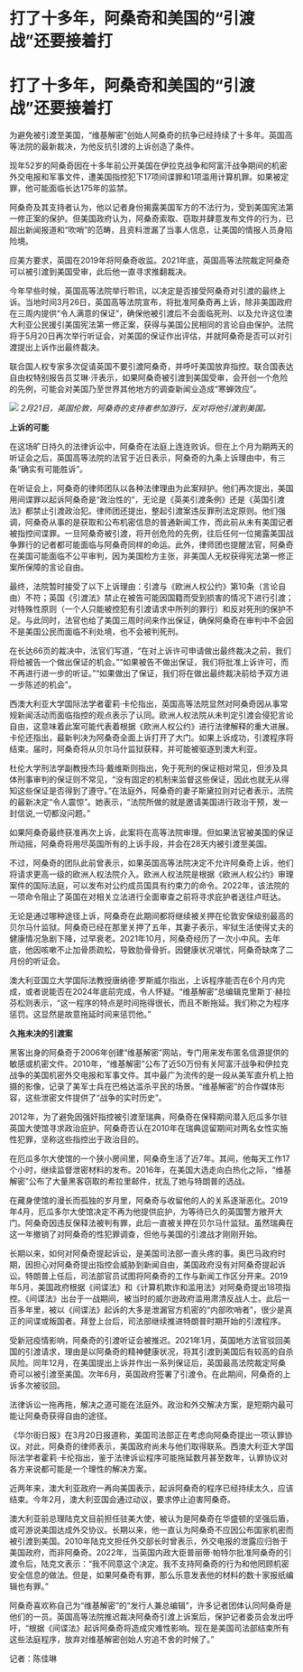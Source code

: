 # 打了十多年，阿桑奇和美国的“引渡战”还要接着打

# 打了十多年，阿桑奇和美国的“引渡战”还要接着打

为避免被引渡至美国，“维基解密”创始人阿桑奇的抗争已经持续了十多年。英国高等法院的最新裁决，为他反抗引渡的上诉创造了条件。

现年52岁的阿桑奇因在十多年前公开美国在伊拉克战争和阿富汗战争期间的机密外交电报和军事文件，遭美国指控犯下17项间谍罪和1项滥用计算机罪。如果被定罪，他可能面临长达175年的监禁。

阿桑奇及其支持者认为，他以记者身份揭露美国军方的不法行为，受到美国宪法第一修正案的保护。但美国政府认为，阿桑奇索取、窃取并肆意发布文件的行为，已超出新闻报道和“吹哨”的范畴，且资料泄漏了当事人信息，让美国的情报人员身陷险境。

应美方要求，英国在2019年将阿桑奇收监。2021年底，英国高等法院裁定阿桑奇可以被引渡到美国受审，此后他一直寻求推翻裁决。

今年早些时候，英国高等法院举行聆讯，以决定是否接受阿桑奇对引渡的最终上诉。当地时间3月26日，英国高等法院宣布，将批准阿桑奇再上诉，除非美国政府在三周内提供“令人满意的保证”，确保他被引渡后不会面临死刑、以及允许这位澳大利亚公民援引美国宪法第一修正案，获得与美国公民相同的言论自由保护。法院将于5月20日再次举行听证会，对美国的保证作出评估，并就阿桑奇是否可以对引渡提出上诉作出最终裁决。

联合国人权专家多次促请英国不要引渡阿桑奇，并呼吁美国放弃指控。联合国表达自由权特别报告员艾琳·汗表示，如果阿桑奇被引渡到美国受审，会开创一个危险的先例，可能会对美国乃至世界其他地方的调查新闻业造成“寒蝉效应”。

![](https://inews.gtimg.com/news_bt/O5H6vtvEP3wi5AFoKrZF4tVtcwcqhBNx28XxQf7VJE7vwAA/1000)
_2月21日，英国伦敦，阿桑奇的支持者参加游行，反对将他引渡到美国。_

**上诉的可能**

在这场旷日持久的法律诉讼中，阿桑奇在法庭上连连败诉。但在上个月为期两天的听证会之后，英国高等法院的法官于近日表示，阿桑奇的九条上诉理由中，有三条“确实有可能胜诉”。

在听证会上，阿桑奇的律师团队以各种法律理由为此案辩护。他们再次提出，美国用间谍罪以起诉阿桑奇是“政治性的”，无论是《英美引渡条例》还是《英国引渡法》都禁止引渡政治犯。律师团还提出，整起引渡案违反罪刑法定原则。他们强调，阿桑奇从事的是获取和公布机密信息的普通新闻工作，而此前从未有美国记者被指控间谍罪。一旦阿桑奇被引渡，将开创危险的先例，往后任何一位揭露美国战争罪行的记者都可能面临与阿桑奇同样的命运。此外，律师团也提醒法官，阿桑奇在美国可能面临不公平审判，因为美国检方主张，非美国人无权获得宪法第一修正案所保障的言论自由。

最终，法院暂时接受了以下上诉理由：引渡与《欧洲人权公约》第10条（言论自由）不符；英国《引渡法》禁止在被告可能因国籍而受到损害的情况下进行引渡；对特殊性原则（一个人只能被控犯有引渡请求中所列的罪行）和反对死刑的保护不足。与此同时，法官也给了美国三周时间来作出保证，确保阿桑奇在审判中不会因不是美国公民而面临不利处境，也不会被判死刑。

在长达66页的裁决中，法官们写道，“在对上诉许可申请做出最终裁决之前，我们将给被告一个做出保证的机会。”“如果被告不做出保证，我们将批准上诉许可，而不再进行进一步的听证。”“如果做出了保证，我们将在做出最终裁决前给予双方进一步陈述的机会”。

西澳大利亚大学国际法学者霍莉·卡伦指出，英国高等法院显然对阿桑奇因从事常规新闻活动而面临指控的观点表示了认同。欧洲人权法院从未判定引渡会侵犯言论自由，这意味着此案可能代表着根据《欧洲人权公约》进行法律解释的重大进展。卡伦还指出，最新判决为阿桑奇全面上诉打开了大门。如果上诉成功，引渡程序将结束。届时，阿桑奇将从贝尔马什监狱获释，并可能被驱逐到澳大利亚。

杜伦大学刑法学副教授杰玛·戴维斯则指出，免于死刑的保证相对常见，但涉及具体刑事审判的保证则不常见，“没有固定的机制来监督这些保证，因此也就无从得知这些保证是否得到了遵守。”在法庭外，阿桑奇的妻子斯黛拉则对记者表示，法院的最新决定“令人震惊”。她表示，“法院所做的就是邀请美国进行政治干预，发一封信说,一切都没问题。”

如果阿桑奇最终获准再次上诉，此案将在高等法院审理。但如果法官被美国的保证所动摇，阿桑奇将用尽英国所有的上诉手段，并会在28天内被引渡至美国。

不过，阿桑奇的团队此前曾表示，如果英国高等法院决定不允许阿桑奇上诉，他们将请求更高一级的欧洲人权法院介入。欧洲人权法院是根据《欧洲人权公约》审理案件的国际法庭，可以发布对公约成员国具有约束力的命令。2022年，该法院的一项命令阻止了英国在对相关立法进行全面审查之前将寻求庇护者送往卢旺达。

无论是通过哪种途径上诉，阿桑奇在此期间都将继续被关押在伦敦安保级别最高的贝尔马什监狱。阿桑奇已经在那里关押了五年，其妻子表示，牢狱生活使得丈夫的健康情况急剧下降，过早衰老。2021年10月，阿桑奇经历了一次小中风。去年底，他因咳嗽不止加骨质疏松，导致肋骨骨折。因健康状况堪忧，阿桑奇缺席了二月份的听证会。

澳大利亚国立大学国际法教授唐纳德·罗斯威尔指出，上诉程序能否在6个月内完成，或者说能否在2024年底前完成，令人怀疑。“维基解密”总编辑克里斯丁·赫拉芬松则表示，“这一程序的特点是时间拖得很长，而且不断拖延。我们称之为程序惩罚。这显然是故意拖延时间来惩罚他。”

**久拖未决的引渡案**

黑客出身的阿桑奇于2006年创建“维基解密”网站，专门用来发布匿名信源提供的敏感或机密文件。2010年，“维基解密”公布了近50万份有关阿富汗战争和伊拉克战争的美国机密外交电报和军事文件。其中最广为流传的是一段从美军直升机上拍摄的影像，记录了美军士兵在巴格达滥杀平民的场景。“维基解密”的合作媒体形容，这些泄密文件提供了“战争的实时历史”。

2012年，为了避免因强奸指控被引渡至瑞典，阿桑奇在保释期间潜入厄瓜多尔驻英国大使馆寻求政治庇护。阿桑奇否认在2010年在瑞典逗留期间对两名女性实施性犯罪，坚称这些指控出于政治目的。

在厄瓜多尔大使馆的一个狭小房间里，阿桑奇生活了近7年。其间，他每天工作17个小时，继续监督泄密材料的发布。2016年，在美国大选走向白热化之际，“维基解密”公布了大量黑客窃取的希拉里邮件，扰乱了她与特朗普的选战。

在藏身使馆的漫长而孤独的岁月里，阿桑奇与收留他的人的关系逐渐恶化。2019年4月，厄瓜多尔大使馆决定不再为他提供庇护，为等待已久的英国警方敞开大门。阿桑奇因违反保释法被判有罪，此后一直被关押在贝尔马什监狱。虽然瑞典在这一年撤销了对阿桑奇的性犯罪调查，但他与美国的引渡战才刚刚开始。

长期以来，如何对阿桑奇提起诉讼，是美国司法部一直头疼的事。奥巴马政府时期，因担心对阿桑奇提出指控会威胁到新闻自由，美国政府没有对阿桑奇提起诉讼。特朗普上任后，司法部官员试图将阿桑奇的工作与新闻工作区分开来。2019年5月，美国政府根据《间谍法》和《计算机欺诈和滥用法》对阿桑奇提出18项指控。《间谍法》出台于一战期间，被当时的威尔逊政府滥用肃清反战人士。此后一百多年里，被以《间谍法》起诉的大多是泄漏官方机密的“内部吹哨者”，很少是真正的间谍或叛国者。拜登上台后，司法部继续推进特朗普时期开始的引渡程序。

受新冠疫情影响，阿桑奇的引渡听证会被推迟。2021年1月，英国地方法官驳回美国的引渡请求，理由是以阿桑奇的精神健康状况，将其引渡到美国后有较高的自杀风险。同年12月，在美国提出上诉并作出一系列保证后，英国最高法院裁定阿桑奇可以被引渡至美国。次年6月，英国政府签署了引渡令。在此期间，阿桑奇的上诉多次被驳回。

法律诉讼一拖再拖，解决之道可能在法庭外。政治和外交解决方案，是短期内最可能让阿桑奇获得自由的途径。

《华尔街日报》在3月20日报道称，美国司法部正在考虑向阿桑奇提出一项认罪协议。对此，阿桑奇的律师表示，美国政府尚未与他们取得联系。西澳大利亚大学国际法学者霍莉·卡伦指出，鉴于法律诉讼程序可能拖延数月甚至数年，认罪协议对各方来说都可能是一个理性的解决方案。

近两年来，澳大利亚政府一再向美国表示，起诉阿桑奇的程序已经持续太久，应该结束。今年2月，澳大利亚国会通过动议，要求停止迫害阿桑奇。

澳大利亚前总理陆克文目前担任驻美大使，被认为是阿桑奇在华盛顿的坚强后盾，或可游说美国达成外交协议。长期以来，他一直认为阿桑奇不应因公布国家机密而被引渡到美国。2010年陆克文担任外交部长时曾表示，外交电报的泄露应归咎于美国政府，而非阿桑奇。2022年，当英国内政大臣普丽蒂·帕特尔批准阿桑奇的引渡令后，陆克文表示：“我不同意这个决定。我不支持阿桑奇的行为和他罔顾机密安全信息的做法。但是，如果阿桑奇有罪，那么乐意发表他的材料的数十家报纸编辑也有罪。”

阿桑奇喜欢称自己为“维基解密”的“发行人兼总编辑”，许多记者团体认同阿桑奇是他们的一员。英国高等法院推迟裁决阿桑奇引渡上诉案后，保护记者委员会发出呼吁，“根据《间谍法》起诉阿桑奇将造成灾难性影响。现在是美国司法部结束所有这些法庭程序，放弃对维基解密创始人穷追不舍的时候了。”

记者：陈佳琳

